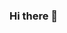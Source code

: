 ### Hi there 👋

<!--
**OceanGremlin/OceanGremlin** is a ✨ _special_ ✨ repository because its `README.md` (this file) appears on your GitHub profile.


- 🔭 astronautics
- 🥏 frisbee
- 😄 Pronouns: they/them
-->
